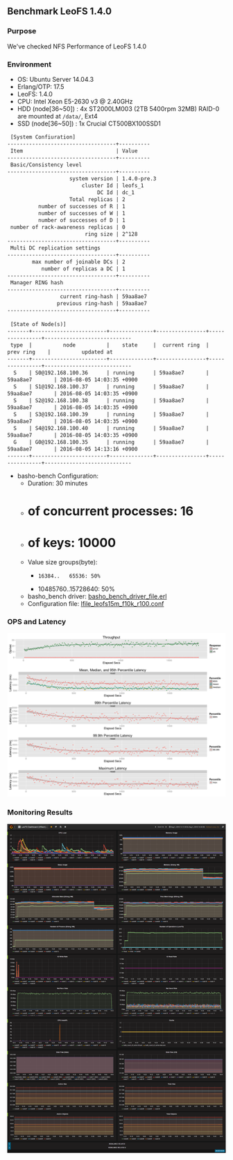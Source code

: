 ## Benchmark LeoFS 1.4.0 

### Purpose
We've checked NFS Performance of LeoFS 1.4.0

### Environment
* OS: Ubuntu Server 14.04.3
* Erlang/OTP: 17.5
* LeoFS: 1.4.0
* CPU: Intel Xeon E5-2630 v3 @ 2.40GHz
* HDD (node[36~50]) : 4x ST2000LM003 (2TB 5400rpm 32MB) RAID-0 are mounted at `/data/`, Ext4
* SSD (node[36~50]) : 1x Crucial CT500BX100SSD1

```
 [System Confiuration]
-----------------------------------+----------
 Item                              | Value
-----------------------------------+----------
 Basic/Consistency level
-----------------------------------+----------
                    system version | 1.4.0-pre.3
                        cluster Id | leofs_1
                             DC Id | dc_1
                    Total replicas | 2
          number of successes of R | 1
          number of successes of W | 1
          number of successes of D | 1
 number of rack-awareness replicas | 0
                         ring size | 2^128
-----------------------------------+----------
 Multi DC replication settings
-----------------------------------+----------
        max number of joinable DCs | 2
           number of replicas a DC | 1
-----------------------------------+----------
 Manager RING hash
-----------------------------------+----------
                 current ring-hash | 59aa8ae7
                previous ring-hash | 59aa8ae7
-----------------------------------+----------

 [State of Node(s)]
-------+------------------------+--------------+----------------+----------------+----------------------------
 type  |          node          |    state     |  current ring  |   prev ring    |          updated at
-------+------------------------+--------------+----------------+----------------+----------------------------
  S    | S0@192.168.100.36      | running      | 59aa8ae7       | 59aa8ae7       | 2016-08-05 14:03:35 +0900
  S    | S1@192.168.100.37      | running      | 59aa8ae7       | 59aa8ae7       | 2016-08-05 14:03:35 +0900
  S    | S2@192.168.100.38      | running      | 59aa8ae7       | 59aa8ae7       | 2016-08-05 14:03:35 +0900
  S    | S3@192.168.100.39      | running      | 59aa8ae7       | 59aa8ae7       | 2016-08-05 14:03:35 +0900
  S    | S4@192.168.100.40      | running      | 59aa8ae7       | 59aa8ae7       | 2016-08-05 14:03:35 +0900
  G    | G0@192.168.100.35      | running      | 59aa8ae7       | 59aa8ae7       | 2016-08-05 14:13:16 +0900
-------+------------------------+--------------+----------------+----------------+----------------------------

```

* basho-bench Configuration:
    * Duration: 30 minutes
    * # of concurrent processes: 16
    * # of keys: 10000
    * Value size groups(byte):
        *     16384..   65536: 50%
        *  10485760..15728640: 50%
    * basho_bench driver: [basho_bench_driver_file.erl](https://github.com/leo-project/basho_bench/blob/master/src/basho_bench_driver_file.erl)
    * Configuration file: [lfile_leofs15m_f10k_r100.conf](lfile_leofs15m_f10k_r100.conf)

### OPS and Latency
![ops-latency](summary.png)

### Monitoring Results
![monitoring-results](grafana.png)
